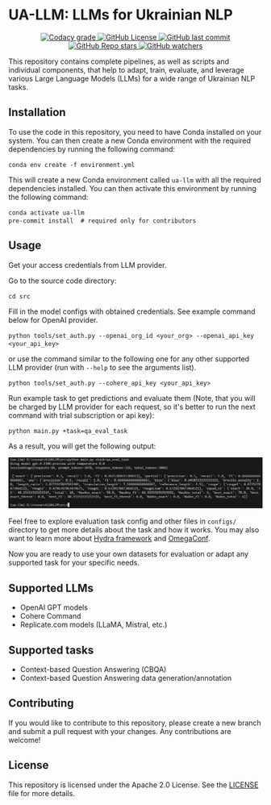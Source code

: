 # UA-LLM: LLMs for Ukrainian NLP

<p align="center">
    <a href="#">
        <img alt="Codacy grade" src="https://app.codacy.com/project/badge/Grade/3a0e78374a8147ee8ba54534f26a62ec">
    </a>
    <a href="#">
        <img alt="GitHub License" src="https://img.shields.io/github/license/NLPForUA/UA-LLM">
    </a>
    <a href="#">
       <img alt="GitHub last commit" src="https://img.shields.io/github/last-commit/NLPForUA/UA-LLM">
    </a>
    <a href="#">
        <img alt="GitHub Repo stars" src="https://img.shields.io/github/stars/NLPForUA/UA-LLM?style=social">
    </a>
    <a href="#">
       <img alt="GitHub watchers" src="https://img.shields.io/github/watchers/NLPForUA/UA-LLM?style=social">
    </a>
</p>

This repository contains complete pipelines, as well as scripts and individual components, that help to adapt, train, evaluate, and leverage various Large Language Models (LLMs) for a wide range of Ukrainian NLP tasks.

## Installation

To use the code in this repository, you need to have Conda installed on your system. You can then create a new Conda environment with the required dependencies by running the following command:

```
conda env create -f environment.yml
```

This will create a new Conda environment called `ua-llm` with all the required dependencies installed. You can then activate this environment by running the following command:

```
conda activate ua-llm
pre-commit install  # required only for contributors
```

## Usage

Get your access credentials from LLM provider.

Go to the source code directory:
```
cd src
```

Fill in the model configs with obtained credentials. See example command below for OpenAI provider.
```
python tools/set_auth.py --openai_org_id <your_org> --openai_api_key <your_api_key>
```
or use the command similar to the following one for any other supported LLM provider (run with `--help` to see the arguments list).
```
python tools/set_auth.py --cohere_api_key <your_api_key>
```

Run example task to get predictions and evaluate them (Note, that you will be charged by LLM provider for each request, so it's better to run the next command with trial subscription or api key):
```
python main.py +task=qa_eval_task
```
As a result, you will get the following output:

![eval_task](resrc/eval_task.jpg)

Feel free to explore evaluation task config and other files in `configs/` directory to get more details about the task and how it works. You may also want to learn more about [Hydra framework](https://hydra.cc/docs/intro/) and [OmegaConf](https://omegaconf.readthedocs.io/en/2.3_branch/).

Now you are ready to use your own datasets for evaluation or adapt any supported task for your specific needs.

## Supported LLMs

-   OpenAI GPT models
-   Cohere Command
-   Replicate.com models (LLaMA, Mistral, etc.)

## Supported tasks

-   Context-based Question Answering (CBQA)
-   Context-based Question Answering data generation/annotation

## Contributing

If you would like to contribute to this repository, please create a new branch and submit a pull request with your changes. Any contributions are welcome!

## License

This repository is licensed under the Apache 2.0 License. See the [LICENSE](LICENSE) file for more details.
